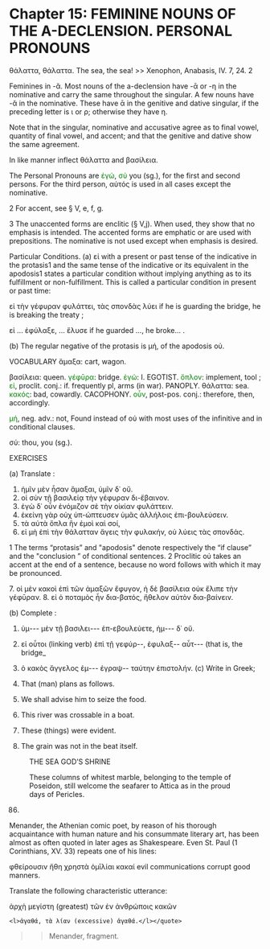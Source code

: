 # Chapter 15: FEMININE NOUNS OF THE A-DECLENSION. PERSONAL PRONOUNS

  <quote>
    θάλαττα, θάλαττα.
  </quote>
  <quote>
    The sea, the sea!
  </quote>
  >> Xenophon, Anabasis, IV. 7, 24. 2 




<div type="textpart" subtype="para" n="81">
<p>Feminines in -ᾰ. Most nouns of the a-declension
have -ᾱ or -η in the nominative and carry the same throughout the singular. A few nouns have -ᾰ in the nominative.
These have ᾱ in the genitive and dative singular, if the
preceding letter is ι or ρ; otherwise they have η.</p>


<p>Note that in the singular, nominative and accusative agree as to
final vowel, quantity of final vowel, and accent; and that the genitive
and dative show the same agreement.</p>

<p>In like manner inflect θάλαττα and βασίλεια.

<div type="textpart" subtype="para" n="82">
<p>The Personal Pronouns are <span style="color:green">ἐγώ</span>,
  <span style="color:green">σύ</span> you (sg.), for
the first and second persons. For the third person, αὐτός
is used in all cases except the nominative.

2 For accent, see § V, e, f, g.

3 The unaccented forms are enclitic (§ V,j). When used, they show that
no emphasis is intended. The accented forms are emphatic or are used with
prepositions. The nominative is not used except when emphasis is desired.



<pb n="47"/>


<div type="textpart" subtype="para" n="83">
<p>Particular Conditions.
(a) εἰ with a present or past
tense of the indicative in the protasis1 and the same tense
of the indicative or its equivalent in the apodosis1 states a
particular condition without implying anything as to its
fulfillment or non-fulfillment. This is called a particular
condition in present or past time:

εἰ τὴν γέφυραν φυλάττει, τὰς σπονδὰς λύει
if he is guarding the bridge, he is breaking the treaty ;

εἰ ... ἐφύλαξε, ... ἔλυσε
if he guarded ..., he broke... .

(b) The regular negative of the protasis is μή, of the
apodosis οὐ.
  

<div type="textpart" subtype="para" n="84">
<p>VOCABULARY
<rs type="lemma" n="ἄμαξα">ἅμαξα</rs>: cart, wagon.

<rs type="lemma" n="βασιλεία">βασίλεια</rs>: queen.
<span style="color:green">γέφῡρα</span>: bridge.
<span style="color:green">ἐγώ</span>: I. EGOTIST.
<span style="color:green">ὅπλον</span>: implement, tool ;
<span style="color:green">εἰ</span>, proclit. conj.: if. frequently pl, arms (in war). PANOPLY.
<rs type="lemma" n="θάλασσα">θάλαττα</rs>: sea.
<span style="color:green">κακός</span>: bad, cowardly. CACOPHONY.
<span style="color:green">οὖν</span>, post-pos. conj.: therefore, then,  accordingly.

<span style="color:green">μή</span>, neg. adv.: not, Found instead of οὐ with most uses of the infinitive and in conditional clauses.

σύ: thou, you (sg.).

<div type="textpart" subtype="para" n="85">
<p>EXERCISES

(a) Translate :

1. ἡμῖν μὲν ἦσαν ἅμαξαι, ὑμῖν δ᾽ οὔ.
2. οἱ σὺν τῇ βασιλείᾳ τὴν γέφυραν δι-ἔβαινον.
3. ἐγὼ δ᾽ οὖν ἐνόμιζον σὲ τὴν οἰκίαν φυλάττειν.
4. ἐκείνη γὰρ οὐχ ὑπ-ώπτευσεν ὑμᾶς ἀλλήλοις ἐπι-βουλεύσειν.
5. τὰ αὐτὰ ὅπλα ἣν ἐμοὶ καὶ σοί,
6. εἰ μὴ ἐπὶ τὴν θάλατταν ἄγεις τὴν φυλακήν, οὐ λύεις τὰς σπονδάς.

1 The terms “protasis” and "apodosis" denote respectively the “if clause” and the "conclusion ” of conditional sentences.
2 Proclitic οὐ takes an accent at the end of a sentence, because no word follows with which it may be pronounced.

<pb n="48"/>
7. οἱ μὲν κακοὶ ἐπὶ τῶν ἁμαξῶν ἔφυγον, ἡ δὲ βασίλεια οὐκ ἔλιπε τὴν γέφῡραν.
8. εἰ ὁ ποταμὸς ἦν δια-βατός, ἤθελον αὐτὸν δια-βαίνειν.

(b) Complete :

1. ὑμ--- μὲν τῇ βασιλει--- ἐπ-εβουλεύετε, ἡμ--- δ᾽ οὔ.
2. εἰ οὗτοι (linking verb) ἐπὶ τῇ γεφύρ--, ἐφυλαξ-- αὖτ--- (that is, the bridge_






3. ὁ κακὸς ἄγγελος ἐμ--- ἐγραψ-- ταύτην ἐπιστολήν.
(c) Write in Greek;

1. That (man) plans as follows.
2. We shall advise him to seize the food.
3. This river was crossable in a boat.
4. These (things) were evident.
5. The grain was not in the beat itself.


<figure><head>THE SEA GOD’S SHRINΕ</head>
<p>These columns of whitest marble, belonging to the temple of Poseidon, still welcome the
seafarer to Attica as in the proud
days of Pericles.</p></figure>

86.

Menander, the Athenian
comic poet, by reason of his thorough acquaintance with
human nature and his consummate literary art, has been
almost as often quoted in later ages as Shakespeare. Even
St. Paul (1 Corinthians, XV. 33) repeats one of his lines:

φθείρουσιν ἤθη χρηστὰ ὁμῑλίαι κακαί
evil communications corrupt good manners.

<div type="textpart" subtype="para" n="86">
<p>


Translate the following characteristic utterance:

  <quote><l>ἀρχὴ μεγίστη (greatest) τῶν ἐν ἀνθρώποις κακῶν</l>

    <l>ἀγαθά, τὰ λίαν (excessive) ἀγαθά.</l></quote>
  >> Menander, fragment.


</p>
</div>
</div>

<pb n="49"/>



